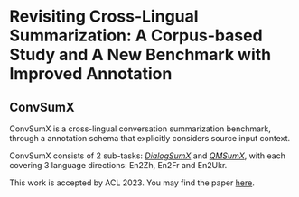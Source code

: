 # Revisiting Cross-Lingual Summarization: A Corpus-based Study and A New Benchmark with Improved Annotation 	

## ConvSumX

ConvSumX is a cross-lingual conversation summarization benchmark, through a annotation schema that explicitly considers source input context.

ConvSumX consists of 2 sub-tasks: *[DialogSumX](https://github.com/cylnlp/convsumx/tree/main/ConvSumX_data/DialogSumX)* and *[QMSumX](https://github.com/cylnlp/convsumx/tree/main/ConvSumX_data/QMSumX)*, with each covering 3 language directions: En2Zh, En2Fr and En2Ukr.

This work is accepted by ACL 2023. You may find the paper [here](https://aclanthology.org/2023.acl-long.519.pdf).

